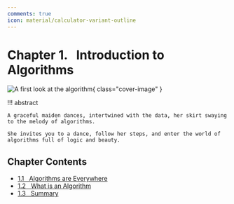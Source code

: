 ```yaml
---
comments: true
icon: material/calculator-variant-outline
---
```


# Chapter 1. &nbsp; Introduction to Algorithms

<div class="center-table" markdown>

![A first look at the algorithm](../assets/covers/chapter_introduction.jpg){ class="cover-image" }

</div>

!!! abstract

    A graceful maiden dances, intertwined with the data, her skirt swaying to the melody of algorithms.
   
    She invites you to a dance, follow her steps, and enter the world of algorithms full of logic and beauty.

## Chapter Contents

- [1.1 &nbsp; Algorithms are Everywhere](https://www.hello-algo.com/chapter_introduction/algorithms_are_everywhere/)
- [1.2 &nbsp; What is an Algorithm](https://www.hello-algo.com/chapter_introduction/what_is_dsa/)
- [1.3 &nbsp; Summary](https://www.hello-algo.com/chapter_introduction/summary/)
